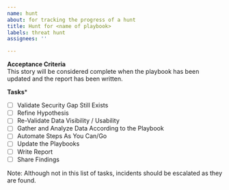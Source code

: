 ```yaml
---
name: hunt
about: for tracking the progress of a hunt
title: Hunt for <name of playbook>
labels: threat hunt
assignees: ''

---
```


**Acceptance Criteria**  
This story will be considered complete when the playbook has been updated and the report has been written.

**Tasks***
- [ ] Validate Security Gap Still Exists
- [ ] Refine Hypothesis
- [ ] Re-Validate Data Visibility / Usability 
- [ ] Gather and Analyze Data According to the Playbook 
- [ ] Automate Steps As You Can/Go
- [ ] Update the Playbooks
- [ ] Write Report
- [ ] Share Findings

Note: Although not in this list of tasks, incidents should be escalated as they are found.

